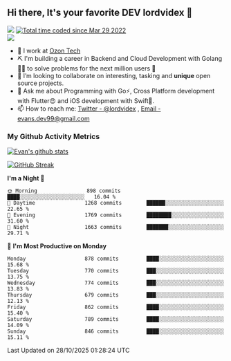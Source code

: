 ## Hi there, It's your favorite DEV lordvidex 👋
<img src="https://komarev.com/ghpvc/?username=lordvidex&label=Views&color=blue&style=plastic" /> <a href="https://wakatime.com/@0e56db35-d16b-410a-acc0-4085055304bf"><img src="https://wakatime.com/badge/user/0e56db35-d16b-410a-acc0-4085055304bf.svg" alt="Total time coded since Mar 29 2022" /></a>  
![](https://github-profile-trophy.vercel.app/?username=lordvidex)
- 🔭 I work at [Ozon Tech](https://ozon.tech/)
- ⛏️ I'm building a career in Backend and Cloud Development with Golang 🧙🏼 to solve problems for the next million users 🤌
- 👯 I’m looking to collaborate on interesting, tasking and **unique** open source projects.
- 💬 Ask me about Programming with Go⚡️, Cross Platform development with Flutter😍 and iOS development with Swift🚀.
- 📫 How to reach me: [Twitter - @lordvidex](https://twitter.com/lordvidex) , [Email - evans.dev99@gmail.com](mailto:evans.dev99@gmail.com?body=Hello%20Evans,)
  
### My Github Activity Metrics
<div>
<!-- <a href="https://github.com/lordvidex">
  <img src="https://github-readme-stats.vercel.app/api/top-langs/?username=lordvidex&theme=light" />
</a>    -->
<!-- [![Top Langs](https://github-readme-stats.vercel.app/api/top-langs/?username=lordvidex)](https://github.com/lordvidex/)  -->
<a href="https://github.com/lordvidex">
 <img src="https://github-readme-stats.vercel.app/api?username=lordvidex&show_icons=true&theme=light&line_height=27" alt="Evan's github stats"/>
</a>
</div>

[![GitHub Streak](https://github-readme-streak-stats.herokuapp.com?user=lordvidex&theme=github-dark&hide_border=true)](https://git.io/streak-stats)

<!--
  <a href="https://github.com/iampawan/FlutterExampleApps">
    <img align="center" src="https://github-readme-stats.vercel.app/api/pin/?username=iampawan&repo=FlutterExampleApps&theme=light" />

  </a>
  <a href="https://github.com/iampawan/VelocityX">
   <img align="center" src="https://github-readme-stats.vercel.app/api/pin/?username=iampawan&repo=VelocityX&theme=light" />
  </a>
-->
<!--START_SECTION:waka-->
**I'm a Night 🦉** 

```text
🌞 Morning                898 commits         ████░░░░░░░░░░░░░░░░░░░░░   16.04 % 
🌆 Daytime                1268 commits        ██████░░░░░░░░░░░░░░░░░░░   22.65 % 
🌃 Evening                1769 commits        ████████░░░░░░░░░░░░░░░░░   31.60 % 
🌙 Night                  1663 commits        ███████░░░░░░░░░░░░░░░░░░   29.71 % 
```
📅 **I'm Most Productive on Monday** 

```text
Monday                   878 commits         ████░░░░░░░░░░░░░░░░░░░░░   15.68 % 
Tuesday                  770 commits         ███░░░░░░░░░░░░░░░░░░░░░░   13.75 % 
Wednesday                774 commits         ███░░░░░░░░░░░░░░░░░░░░░░   13.83 % 
Thursday                 679 commits         ███░░░░░░░░░░░░░░░░░░░░░░   12.13 % 
Friday                   862 commits         ████░░░░░░░░░░░░░░░░░░░░░   15.40 % 
Saturday                 789 commits         ████░░░░░░░░░░░░░░░░░░░░░   14.09 % 
Sunday                   846 commits         ████░░░░░░░░░░░░░░░░░░░░░   15.11 % 
```



 Last Updated on 28/10/2025 01:28:24 UTC
<!--END_SECTION:waka-->
